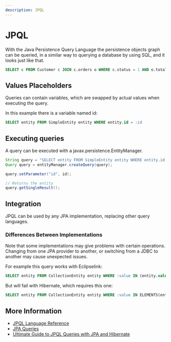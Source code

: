 ```yaml
---
description: JPQL
---
```


# JPQL

With the Java Persistence Query Language the persistence objects graph can be queried, in a similar way to querying a database by using SQL, and it looks just like that.

```sql
SELECT c FROM Customer c JOIN c.orders o WHERE c.status = 1 AND o.totalPrice > 10000
```

## Values Placeholders

Queries can contain variables, which are swapped by actual values when executing the query.

In this example there is a variable named id:

```sql
SELECT entity FROM SimpleEntity entity WHERE entity.id = :id
```

## Executing queries

A query can be executed with a javax.persistence.EntityManager.

```java
String query = "SELECT entity FROM SimpleEntity entity WHERE entity.id = :id";
Query query = entityManager.createQuery(query);

query.setParameter("id", id);

// Returns the entity
query.getSingleResult();
```

## Integration

JPQL can be used by any JPA implementation, replacing other query languages.

### Differences Between Implementations

Note that some implementations may give problems with certain operations. Changing from one JPA provider to another, or switching from a JDBC to another may cause unexpected issues.

For example this query works with Eclipselink:

```sql
SELECT entity FROM CollectionEntity entity WHERE :value IN (entity.values)
```

But will fail with Hibernate, which requires this one:

```sql
SELECT entity FROM CollectionEntity entity WHERE :value IN ELEMENTS(entity.values)
```

## More Information

* [JPQL Language Reference](https://docs.oracle.com/html/E13946_01/ejb3_langref.html)
* [JPA Queries](https://www.objectdb.com/java/jpa/query)
* [Ultimate Guide to JPQL Queries with JPA and Hibernate](https://www.thoughts-on-java.org/jpql/)



